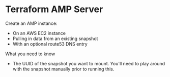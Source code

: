 # Terraform AMP Server

Create an AMP instance:
* On an AWS EC2 instance
* Pulling in data from an existing snapshot
* With an optional route53 DNS entry

What you need to know
* The UUID of the snapshot you want to mount. You'll need to play around with the snapshot manually prior to running this. 